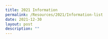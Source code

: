 ```yaml
---
title: 2021 Information
permalink: /Resources/2021/Information-list
date: 2021-12-30
layout: post
description: ""
---
```

